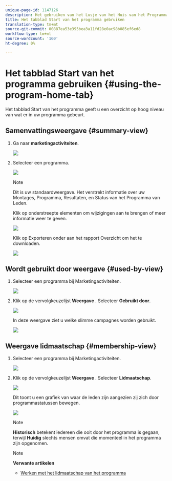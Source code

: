 ```yaml
---
unique-page-id: 1147126
description: Het gebruiken van het Lusje van het Huis van het Programma - Marketo Dos - de Documentatie van het Product
title: Het tabblad Start van het programma gebruiken
translation-type: tm+mt
source-git-commit: 00887ea53e395bea3a11fd28e0ac98b085ef6ed8
workflow-type: tm+mt
source-wordcount: '160'
ht-degree: 0%

---
```



# Het tabblad Start van het programma gebruiken {#using-the-program-home-tab}

Het tabblad Start van het programma geeft u een overzicht op hoog niveau van wat er in uw programma gebeurt.

## Samenvattingsweergave {#summary-view}

1. Ga naar **marketingactiviteiten**.

   ![](assets/login-marketing-activities-1.png)

1. Selecteer een programma.

   ![](assets/image2014-9-18-17-3a1-3a55.png)

   >[!NOTE]
   >
   >Dit is uw standaardweergave. Het verstrekt informatie over uw Montages, Programma, Resultaten, en Status van het Programma van Leden.

   Klik op onderstreepte elementen om wijzigingen aan te brengen of meer informatie weer te geven.

   ![](assets/image2014-9-18-17-3a2-3a53.png)

   Klik op Exporteren onder aan het rapport Overzicht om het te downloaden.

   ![](assets/image2014-9-18-17-3a3-3a47.png)

## Wordt gebruikt door weergave {#used-by-view}

1. Selecteer een programma bij Marketingactiviteiten.

   ![](assets/image2014-9-18-17-3a4-3a24.png)

1. Klik op de vervolgkeuzelijst **Weergave** . Selecteer **Gebruikt door**.

   ![](assets/image2014-9-18-17-3a5-3a2.png)

   In deze weergave ziet u welke slimme campagnes worden gebruikt.

   ![](assets/image2014-9-18-17-3a6-3a4.png)

## Weergave lidmaatschap {#membership-view}

1. Selecteer een programma bij Marketingactiviteiten.

   ![](assets/image2014-9-18-17-3a7-3a25.png)

1. Klik op de vervolgkeuzelijst **Weergave** . Selecteer **Lidmaatschap**.

   ![](assets/image2014-9-18-17-3a7-3a49.png)

   Dit toont u een grafiek van waar de leden zijn aangezien zij zich door programmastatussen bewegen.

   ![](assets/image2014-9-18-17-3a8-3a1.png)

   >[!NOTE]
   >
   >**Historisch** betekent iedereen die ooit door het programma is gegaan, terwijl **Huidig** slechts mensen omvat die momenteel in het programma zijn opgenomen.

   >[!NOTE]
   >
   >**Verwante artikelen**
   >
   >    
   >    
   >    * [Werken met het lidmaatschap van het programma](understanding-program-membership.md)


